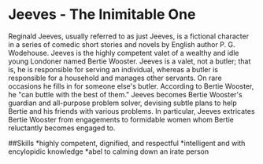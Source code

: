 # Jeeves - The Inimitable One

Reginald Jeeves, usually referred to as just Jeeves, is a fictional character in a series of comedic short stories and novels by English author P. G. Wodehouse. 
Jeeves is the highly competent valet of a wealthy and idle young Londoner named Bertie Wooster. 
Jeeves is a valet, not a butler; that is, he is responsible for serving an individual, whereas a butler is responsible for a household and manages other servants. On rare occasions he fills in for someone else's butler. According to Bertie Wooster, he "can buttle with the best of them."
Jeeves becomes Bertie Wooster's guardian and all-purpose problem solver, devising subtle plans to help Bertie and his friends with various problems. In particular, Jeeves extricates Bertie Wooster from engagements to formidable women whom Bertie reluctantly becomes engaged to.

##Skills
*highly competent, dignified, and respectful
*intelligent and with encylopidic knowledge
*abel to calming down an irate person